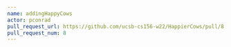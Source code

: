 ```yaml
---
name: addingHappyCows
actor: pconrad
pull_request_url: https://github.com/ucsb-cs156-w22/HappierCows/pull/8
pull_request_num: 8
---
```

